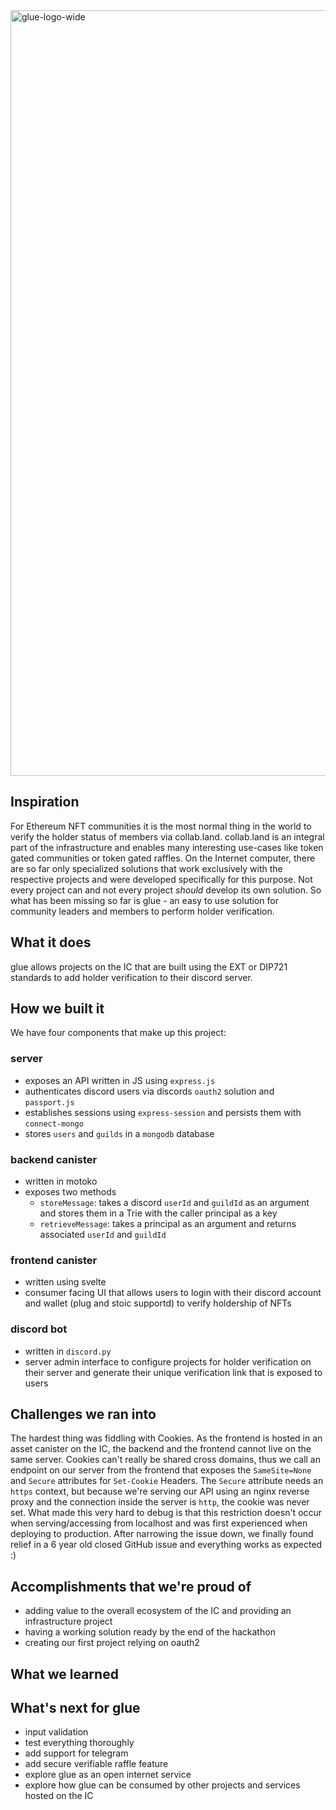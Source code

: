 <img width="1225" alt="glue-logo-wide" src="https://user-images.githubusercontent.com/32162112/174629275-00deff63-7ff2-4f5e-9df9-40576b26c30f.png">

## Inspiration
For Ethereum NFT communities it is the most normal thing in the world to verify the holder status of members via collab.land. collab.land is an integral part of the infrastructure and enables many interesting use-cases like token gated communities or token gated raffles. On the Internet computer, there are so far only specialized solutions that work exclusively with the respective projects and were developed specifically for this purpose. Not every project can and not every project *should* develop its own solution. So what has been missing so far is glue - an easy to use solution for community leaders and members to perform holder verification.

## What it does
glue allows projects on the IC that are built using the EXT or DIP721 standards to add holder verification to their discord server.

## How we built it
We have four components that make up this project:
### server
- exposes an API written in JS using `express.js` 
- authenticates discord users via discords `oauth2` solution and `passport.js`
- establishes sessions using `express-session` and persists them with `connect-mongo`
- stores `users` and `guilds` in a `mongodb` database
### backend canister
- written in motoko
- exposes two methods
    - `storeMessage`: takes a discord `userId` and `guildId` as an argument and stores them in a Trie with the caller principal as a key
    - `retrieveMessage`: takes a principal as an argument and returns associated `userId` and `guildId`
### frontend canister
- written using svelte
- consumer facing UI that allows users to login with their discord account and wallet (plug and stoic supportd) to verify holdership of NFTs
### discord bot
- written in `discord.py`
- server admin interface to configure projects for holder verification on their server and generate their unique verification link that is exposed to users


## Challenges we ran into
The hardest thing was fiddling with Cookies. As the frontend is hosted in an asset canister on the IC, the backend and the frontend cannot live on the same server. Cookies can't really be shared cross domains, thus we call an endpoint on our server from the frontend that exposes the `SameSite=None` and `Secure` attributes for `Set-Cookie` Headers. The `Secure` attribute needs an `https` context, but because we're serving our API using an nginx reverse proxy and the connection inside the server is `http`, the cookie was never set. What made this very hard to debug is that this restriction doesn't occur when serving/accessing from localhost and was first experienced when deploying to production. After narrowing the issue down, we finally found relief in a 6 year old closed GitHub issue and everything works as expected :)

## Accomplishments that we're proud of
- adding value to the overall ecosystem of the IC and providing an infrastructure project
- having a working solution ready by the end of the hackathon
- creating our first project relying on oauth2
## What we learned


## What's next for glue
- input validation 
- test everything thoroughly
- add support for telegram
- add secure verifiable raffle feature 
- explore glue as an open internet service 
- explore how glue can be consumed by other projects and services hosted on the IC

